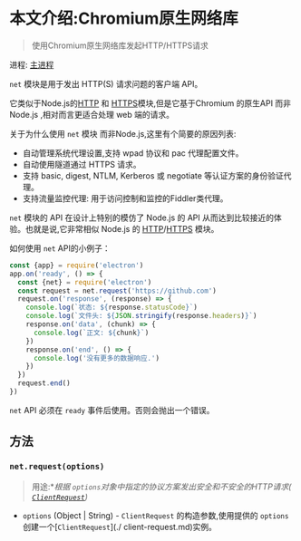 # 本文介绍:Chromium原生网络库

> 使用Chromium原生网络库发起HTTP/HTTPS请求

进程: [主进程](../glossary.md#主进程)               

 `net` 模块是用于发出 HTTP(S) 请求问题的客户端 API。
 
 它类似于Node.js的[HTTP](https://nodejs.org/api/http.html) 和 [HTTPS](https://nodejs.org/api/https.html)模块,但是它基于Chromium 的原生API 而非Node.js  ,相对而言更适合处理 web 端的请求。

关于为什么使用 `net` 模块 而非Node.js,这里有个简要的原因列表:

* 自动管理系统代理设置,支持 wpad 协议和 pac 代理配置文件。
* 自动使用隧道通过 HTTPS 请求。
* 支持 basic, digest, NTLM, Kerberos 或 negotiate 等认证方案的身份验证代理。
* 支持流量监控代理: 用于访问控制和监控的Fiddler类代理。

`net` 模块的 API 在设计上特别的模仿了 Node.js 的 API 从而达到比较接近的体验。也就是说,它非常相似 Node.js 的 [HTTP](https://nodejs.org/api/http.html)/[HTTPS](https://nodejs.org/api/https.html) 模块。

如何使用 `net` API的小例子：

```JavaScript
const {app} = require('electron')
app.on('ready', () => {
  const {net} = require('electron')
  const request = net.request('https://github.com')
  request.on('response', (response) => {
    console.log(`状态: ${response.statusCode}`)
    console.log(`文件头: ${JSON.stringify(response.headers)}`)
    response.on('data', (chunk) => {
      console.log(`正文: ${chunk}`)
    })
    response.on('end', () => {
      console.log('没有更多的数据响应.')
    })
  })
  request.end()
})
```

`net` API 必须在 `ready` 事件后使用。否则会抛出一个错误。

## 方法

### `net.request(options)`
> 用途:**根据 `options`对象中指定的协议方案发出安全和不安全的HTTP请求( [`ClientRequest`](./client-request.md))*

* `options` (Object | String) - `ClientRequest` 的构造参数,使用提供的 `options` 创建一个[`ClientRequest`](./ client-request.md)实例。
